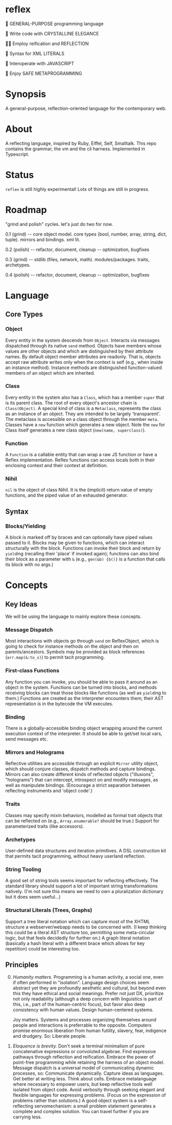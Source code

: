 # reflex

🤖 GENERAL-PURPOSE programming language

💎 Write code with CRYSTALLINE ELEGANCE 

🕵🏻‍ Employ reification and REFLECTION

🎉 Syntax for XML LITERALS

🥂 Interoperate with JAVASCRIPT 

🥳 Enjoy SAFE METAPROGRAMMING

# Synopsis

A general-purpose, reflection-oriented language for the contemporary web.

# About

A reflecting language, inspired by Ruby, Eiffel, Self, Smalltalk.
This repo contains the grammar, the vm and the cli harness.
Implemented in Typescript.


# Status
`reflex` is still highly experimental! Lots of things are still in progress.

# Roadmap
"grind and polish" cycles. let's just do two for now.

0.1 (grind) -- core object model. core types (bool, number, array, string, dict, tuple). mirrors and bindings. xml lit.

0.2 (polish) -- refactor, document, cleanup -- optimization, bugfixes

0.3 (grind) -- stdlib (files, network, math). modules/packages. traits, archetypes.

0.4 (polish) -- refactor, document, cleanup -- optimization, bugfixes

# Language
## Core Types
### Object
Every entity in the system descends from `Object`.
Interacts via messages dispatched through its native `send` method.
Objects have members whose values are other objects and which are distinguished by their attribute names.
By default object member attributes are readonly. That is, objects accept raw attribute writes only when the context is self (e.g., when inside an instance method).
Instance methods are distinguished function-valued members of an object which are inherited.

### Class
Every entity in the system also has a `Class`, which has a member `super` that is its parent class. The root of every object's ancestor chain is `Class(Object)`.
A special kind of class is a `Metaclass`, represents the class as an instance of an object. They are intended to be largely 'transparent'. The metaclass is accessible on a class object through the member `meta`.
Classes have a `new` function which generates a new object. Note the `new` for Class itself generates a new class object (`new(name, superclass)`).

### Function
A `Function` is a callable entity that can wrap a raw JS function or have a Reflex implementation.
Reflex functions can access locals both in their enclosing context and their context at definition.
### Nihil
`nil` is the object of class Nihil.
It is the (implicit) return value of empty functions, and the piped value of an exhausted generator.
## Syntax
### Blocks/Yielding
A block is marked off by braces and can optionally have piped values passed to it.
Blocks may be given to functions, which can interact structurally with the block.
Functions can invoke their block and return by `yield`ing (recalling their 'place' if invoked again);
functions can also bind their block as a parameter with `&`
(e.g., `gen(&b) {b()}` is a function that calls its block with no args.)

# Concepts


## Key Ideas
We will be using the language to mainly explore these concepts.

### Message Dispatch
Most interactions with objects go through `send` on ReflexObject, which is going to check for instance 
methods on the object and then on parents/ancestors.
Symbols may be provided as block references (`arr.map(&:to_s)`) to permit tacit programming.

### First-class Functions
Any function you can invoke, you should be able to pass it around as an object in the system.
Functions can be turned into blocks, and methods receiving blocks can treat those blocks like functions
(as well as `yield`ing to them.)
Functions are created as the interpreter encounters them; their AST representation is in the bytecode the VM executes.

### Binding
There is a globally-accessible binding object wrapping around the current execution context of the interpreter.
It should be able to get/set local vars, send messages etc.

### Mirrors and Holograms
Reflective utilities are accessible through an explicit `Mirror` utility object,
which should conjure classes, dispatch methods and capture bindings.
Mirrors can also create different kinds of reflected objects ("illusions", "holograms") that can 
intercept, introspect on and modify messages, as well as manipulate bindings.
(Encourage a strict separation between reflecting instruments and 'object code'.)

### Traits
Classes may specify mixin behaviors, modelled as formal trait objects that can be reflected on
(e.g., `Array.enumerable?` should be true.) Support for parameterized traits (like accessors).

### Archetypes
User-defined data structures and iteration primitives.
A DSL construction kit that permits tacit programming, without heavy userland reflection.

### String Tooling
A good set of string tools seems important for reflecting effectively. The standard library should
support a lot of important string transformations natively. (I'm not sure this means we need to own
a pluralization dictionary but it does seem useful...)

### Structural Literals (Trees, Graphs)
Support a tree literal notation which can capture most of the XHTML structure a webserver/webapp needs to be concerned with.
(I keep thinking this could be a literal AST structure too, permitting some meta-circular logic, but that feels
decidedly for further on.)
A graph literal notation (basically a hash literal with a different brace which allows for key repetition) could be interesting too. 

## Principles

0. *Humanity matters.*
   Programming is a human activity, a social one, even if often performed in "isolation". 
   Language design choices seem abstract yet they are profoundly aesthetic and cultural,
   but beyond even this they have ethical and social meanings.
   Prefer not just DX, prioritize not only readability (although a deep concern with linguistics is part of
   this, i.e., part of the human-centric focus), but favor also deep consistency with human values.
   Design human-centered systems.

   Joy matters.
   Systems and processes organizing themselves around people and interactions is preferrable to the opposite.
   Computers promise enormous liberation from human futility, slavery, fear, indigence and drudgery.
   So:
   Liberate people. 
   

1. *Eloquence is brevity.*
  Don't seek a terminal minimalism of pure concatenative expressions or convoluted algebrae.
  Find expressive pathways through reflection and reification.
  Embrace the power of point-free programming while retaining the harness of an object model.
  Message dispatch is a universal model of communicating dynamic processes, so:
  Communicate dynamically. Capture ideas as languages. Get better at writing less.
  Think about cells.
  Embrace metalanguage where necessary to empower users, but keep reflective tools well isolated
  from object code.
  Avoid verbosity through seeking elegant and flexible languages for expressing problems.
  (Focus on the expression of problems rather than solutions.)
  A good object system is a self-reflecting servomechanism: a small problem statement generates a complete and complex solution.
  You can travel further if you are carrying less.

